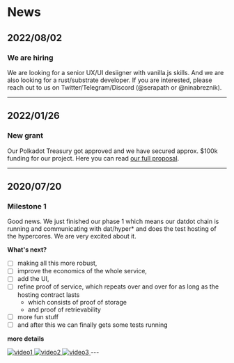 # News

## 2022/08/02
### We are hiring

We are looking for a senior UX/UI desiigner with vanilla.js skills. And we are also looking for a rust/substrate developer. If you are interested, please reach out to us on Twitter/Telegram/Discord (@serapath or @ninabreznik).

---

## 2022/01/26
### New grant

Our Polkadot Treasury got approved and we have secured approx. $100k funding for our project. Here you can read [our full proposal](https://hackmd.io/@T6Wf5EsOQKe-6wyPjJPtuw/ryBEa-HcK).

---

## 2020/07/20 
### Milestone 1
Good news. We just finished our phase 1 which means our datdot chain is running and communicating with dat/hyper* and does the test hosting of the hypercores. 
We are very excited about it.

**What's next?**
* [ ] making all this more robust, 
* [ ] improve the economics of the whole service,
* [ ] add the UI,
* [ ] refine proof of service, which repeats over and over for as long as the hosting contract lasts
  * which consists of proof of storage
  * and proof of retrievability
* [ ] more fun stuff 
* [ ] and after this we can finally gets some tests running

**more details**

<a href="https://www.loom.com/share/9a861cffba244c089efa094e15979cd2" target="_blank">
  <img src="/packages/datdot/blob/2020.07.20-milestone1/video1.jpeg" alt="video1">
</a>
<a href="https://www.loom.com/share/43670f31c0be42029d5d968da5ae3eb2" target="_blank">
  <img src="/packages/datdot/blob/2020.07.20-milestone1/video2.jpeg" alt="video2">
</a>
<a href="https://www.loom.com/share/7d0aee905e26412894904c2c6efacfac" target="_blank">
  <img src="/packages/datdot/blob/2020.07.20-milestone1/video3.jpeg" alt="video3">
</a>
---


